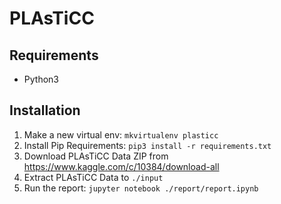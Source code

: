 # PLAsTiCC

## Requirements

- Python3

## Installation

1. Make a new virtual env: `mkvirtualenv plasticc`
2. Install Pip Requirements: `pip3 install -r requirements.txt`
3. Download PLAsTiCC Data ZIP from https://www.kaggle.com/c/10384/download-all
4. Extract PLAsTiCC Data to `./input`
5. Run the report: `jupyter notebook ./report/report.ipynb`
